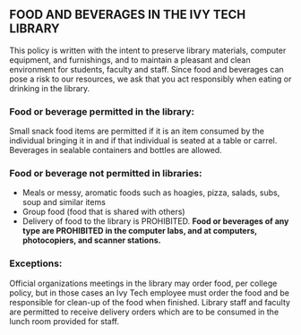## FOOD AND BEVERAGES IN THE IVY TECH LIBRARY

This policy is written with the intent to preserve library materials, computer equipment, and furnishings, and to maintain a pleasant and clean environment for students, faculty and staff. Since food and beverages can pose a risk to our resources, we ask that you act responsibly when eating or drinking in the library.

### Food or beverage permitted in the library:

Small snack food items are permitted if it is an item consumed by the individual bringing it in and if that individual is seated at a table or carrel. Beverages in sealable containers and bottles are allowed.

### Food or beverage not permitted in libraries: 

* Meals or messy, aromatic foods such as hoagies, pizza, salads, subs, soup and similar items 
* Group food (food that is shared with others) 
* Delivery of food to the library is PROHIBITED.
**Food or beverages of any type are PROHIBITED in the computer labs, and at computers, photocopiers, and scanner stations.**

### Exceptions:

Official organizations meetings in the library may order food, per college policy, but in those cases an Ivy Tech employee must order the food and be responsible for clean-up of the food when finished. Library staff and faculty are permitted to receive delivery orders which are to be consumed in the lunch room provided for staff.
